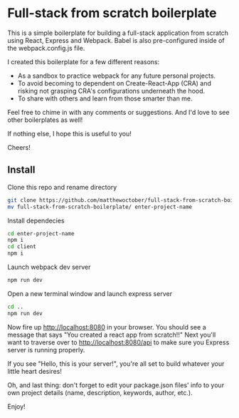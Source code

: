# Full-stack from scratch boilerplate

This is a simple boilerplate for building a full-stack application from scratch using React, Express and Webpack. Babel is also pre-configured inside of the webpack.config.js file.

I created this boilerplate for a few different reasons:

- As a sandbox to practice webpack for any future personal projects.
- To avoid becoming to dependent on Create-React-App (CRA) and risking not grasping CRA's configurations underneath the hood.
- To share with others and learn from those smarter than me.

Feel free to chime in with any comments or suggestions. And I'd love to see other boilerplates as well!

If nothing else, I hope this is useful to you!

Cheers!

## Install

Clone this repo and rename directory

```bash
git clone https://github.com/matthewoctober/full-stack-from-scratch-boilerplate.git
mv full-stack-from-scratch-boilerplate/ enter-project-name
```

Install dependecies

```bash
cd enter-project-name
npm i
cd client
npm i
```

Launch webpack dev server

```bash
npm run dev
```

Open a new terminal window and launch express server

```bash
cd ..
npm run dev
```

Now fire up <a href="http://localhost:8080" target="_blank">http://localhost:8080</a> in your browser. You should see a message that says "You created a react app from scratch!!" Next you'll want to traverse over to <a href="http://localhost:8080/api" target="_blank">http://localhost:8080/api</a> to make sure you Express server is running properly.

If you see "Hello, this is your server!", you're all set to build whatever your little heart desires!

Oh, and last thing: don't forget to edit your package.json files' info to your own project details (name, description, keywords, author, etc.).

Enjoy!

